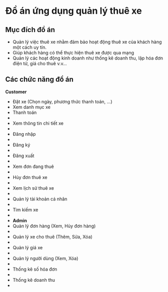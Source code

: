 # Đồ án ứng dụng quản lý thuê xe
## Mục đích đồ án
- Quản lý việc thuê xe nhằm đảm bảo hoạt động thuê xe của khách hàng một cách uy tín.
- Giúp khách hàng có thể thực hiện thuê xe được qua mạng
- Quản lý các hoạt động kinh doanh như thống kê doanh thu, lập hóa đơn điện tử, giá cho thuê v.v…
## Các chức năng đồ án
**Customer**
- Đặt xe (Chọn ngày, phương thức thanh toán, ...)
  ![]()
- Xem danh mục xe
  ![]()
- Thanh toán
- ![]()
- Xem thông tin chi tiết xe
- ![]()
- Đăng nhập
- ![]()
- Đăng ký
- ![]()
- Đăng xuất
- ![]()
- Xem đơn đang thuê
- ![]()
- Hủy đơn thuê xe
- ![]()
- Xem lịch sử thuê xe
- ![]()
- Quản lý tài khoản cá nhân
- ![]()
- Tìm kiếm xe
- ![]()
- **Admin**
- Quản lý đơn hàng (Xem, Hủy đơn hàng)
- ![]()
- Quản lý xe cho thuê (Thêm, Sửa, Xóa)
- ![]()
- Quản lý giá xe
- ![]()
- Quản lý người dùng (Xem, Xóa)
- ![]()
- Thống kê số hóa đơn
- ![]()
- Thống kê doanh thu
- ![]()
